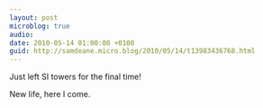```yaml
---
layout: post
microblog: true
audio: 
date: 2010-05-14 01:00:00 +0100
guid: http://samdeane.micro.blog/2010/05/14/t13983436768.html
---
```

Just left SI towers for the final time!

New life, here I come.
